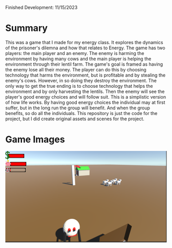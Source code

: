 ﻿Finished Development: 11/15/2023

# Summary
This was a game that I made for my energy class. It explores the dynamics of the prisoner's dilemna and how that relates
to Energy. The game has two players: the main player and an enemy. The enemy is harming the environment by having many
cows and the main player is helping the environment through their lentil farm. The game's goal is framed as 
having the enemy lose all their money. The player can do this by choosing technology that harms the environment, 
but is profitable and by stealing the enemy's cows. However, in so doing they destroy the environment. The only way to 
get the true ending is to choose technology that helps the environment and by only harvesting the lentils. Then the enemy 
will see the player's good energy choices and will follow suit. This is a simplistic version of how life works. By having 
good energy choices the individual may at first suffer, but in the long run the group will benefit. And when the group benefits,
so do all the individuals. This repository is just the code for the project, but I did create original assets and scenes for the project.

# Game Images
![Panoramic View](documentation/Panoramic%20View.png)